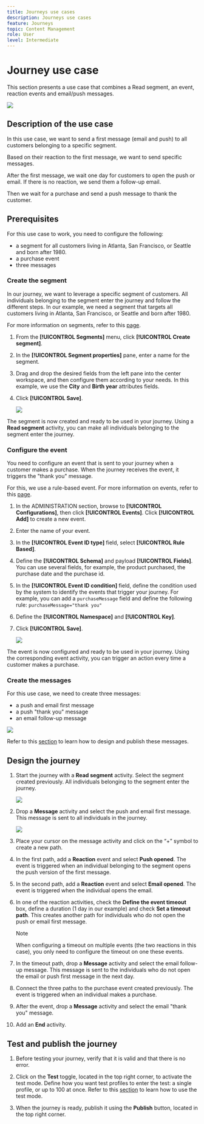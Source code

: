 ```yaml
---
title: Journeys use cases
description: Journeys use cases
feature: Journeys
topic: Content Management
role: User
level: Intermediate
---
```

# Journey use case

This section presents a use case that combines a Read segment, an event, reaction events and email/push messages.

![](../assets/jo-uc1.png)

## Description of the use case

In this use case, we want to send a first message (email and push) to all customers belonging to a specific segment. 

Based on their reaction to the first message, we want to send specific messages.

After the first message, we wait one day for customers to open the push or email. If there is no reaction, we send them a follow-up email.

Then we wait for a purchase and send a push message to thank the customer. 

## Prerequisites

For this use case to work, you need to configure the following:

* a segment for all customers living in Atlanta, San Francisco, or Seattle and born after 1980.
* a purchase event
* three messages

### Create the segment

In our journey, we want to leverage a specific segment of customers. All individuals belonging to the segment enter the journey and follow the different steps. In our example, we need a segment that targets all customers living in Atlanta, San Francisco, or Seattle and born after 1980. 

For more information on segments, refer to this [page](../segment/about-segments.md).

1. From the **[!UICONTROL Segments]** menu, click **[!UICONTROL Create segment]**.

1. In the **[!UICONTROL Segment properties]** pane, enter a name for the segment.

1. Drag and drop the desired fields from the left pane into the center workspace, and then configure them according to your needs. In this example, we use the **City** and **Birth year** attributes fields.

1. Click **[!UICONTROL Save]**. 

   ![](../assets/add-attributes.png)

The segment is now created and ready to be used in your journey. Using a **Read segment** activity, you can make all individuals belonging to the segment enter the journey. 

### Configure the event

You need to configure an event that is sent to your journey when a customer makes a purchase. When the journey receives the event, it triggers the "thank you" message.

For this, we use a rule-based event. For more information on events, refer to this [page](../event/about-events.md).

1. In the ADMINISTRATION section, browse to **[!UICONTROL Configurations]**, then click **[!UICONTROL Events]**. Click **[!UICONTROL Add]** to create a new event. 

1. Enter the name of your event.

1. In the **[!UICONTROL Event ID type]** field, select **[!UICONTROL Rule Based]**. 

1. Define the **[!UICONTROL Schema]** and payload **[!UICONTROL Fields]**. You can use several fields, for example, the product purchased, the purchase date and the purchase id. 

1. In the **[!UICONTROL Event ID condition]** field, define the condition used by the system to identify the events that trigger your journey. For example, you can add a `purchaseMessage` field and define the following rule: `purchaseMessage="thank you"`

1. Define the **[!UICONTROL Namespace]** and **[!UICONTROL Key]**.

1. Click **[!UICONTROL Save]**. 

   ![](../assets/jo-uc2.png)

The event is now configured and ready to be used in your journey. Using the corresponding event activity, you can trigger an action every time a customer makes a purchase.

### Create the messages

For this use case, we need to create three messages:

* a push and email first message
* a push "thank you" message 
* an email follow-up message

![](../assets/jo-uc3.png)

Refer to this [section](../segment/about-segments.md) to learn how to design and publish these messages.

## Design the journey

1. Start the journey with a **Read segment** activity. Select the segment created previously. All individuals belonging to the segment enter the journey.

   ![](../assets/jo-uc4.png)

1. Drop a **Message** activity and select the push and email first message. This message is sent to all individuals in the journey.

   ![](../assets/jo-uc5.png)

1. Place your cursor on the message activity and click on the “+” symbol to create a new path.

1. In the first path, add a **Reaction** event and select **Push opened**. The event is triggered when an individual belonging to the segment opens the push version of the first message.

1. In the second path, add a **Reaction** event and select **Email opened**. The event is triggered when the individual opens the email. 

1. In one of the reaction activities, check the **Define the event timeout** box, define a duration (1 day in our example) and check **Set a timeout path**. This creates another path for individuals who do not open the push or email first message.

   >[!NOTE]
   >
   >When configuring a timeout on multiple events (the two reactions in this case), you only need to configure the timeout on one these events.

1. In the timeout path, drop a **Message** activity and select the email follow-up message. This message is sent to the individuals who do not open the email or push first message in the next day.

1. Connect the three paths to the purchase event created previously. The event is triggered when an individual makes a purchase.

1. After the event, drop a **Message** activity and select the email "thank you" message. 

1. Add an **End** activity.

## Test and publish the journey

1. Before testing your journey, verify that it is valid and that there is no error.

1. Click on the **Test** toggle, located in the top right corner, to activate the test mode. Define how you want test profiles to enter the test: a single profile, or up to 100 at once. Refer to this [section](testing-the-journey.md) to learn how to use the test mode.

1. When the journey is ready, publish it using the **Publish** button, located in the top right corner.
